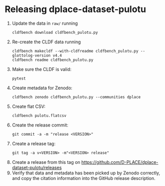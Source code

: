 # Releasing dplace-dataset-pulotu

1. Update the data in `raw/` running
   ```shell
   cldfbench download cldfbench_pulotu.py
   ```
2. Re-create the CLDF data running
   ```shell
   cldfbench makecldf --with-cldfreadme cldfbench_pulotu.py --glottolog-version v4.4
   cldfbench readme cldfbench_pulotu.py
   ```
3. Make sure the CLDF is valid:
   ```shell
   pytest
   ```
4. Create metadata for Zenodo:
   ```shell
   cldfbench zenodo cldfbench_pulotu.py --communities dplace
   ```
5. Create flat CSV:
   ```shell
   cldfbench pulotu.flatcsv
   ```
6. Create the release commit:
   ```shell
   git commit -a -m "release <VERSION>"
   ```
7. Create a release tag:
   ```
   git tag -a v<VERSION> -m"<VERSION> release"
   ```
8. Create a release from this tag on https://github.com/D-PLACE/dplace-dataset-pulotu/releases
9. Verify that data and metadata has been picked up by Zenodo correctly,
   and copy the citation information into the GitHub release description.

